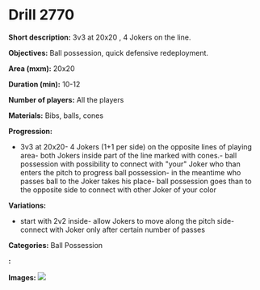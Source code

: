 # Drill 2770

**Short description:**
3v3 at 20x20 , 4 Jokers  on the line.

**Objectives:**
Ball possession, quick defensive redeployment.

**Area (mxm):**
20x20

**Duration (min):**
10-12

**Number of players:**
All the players

**Materials:**
Bibs, balls, cones

**Progression:**
- 3v3 at 20x20- 4 Jokers (1+1 per side)  on the opposite lines of playing area- both Jokers inside part of the line marked with cones.- ball possession with possibility to connect with "your" Joker who than enters the pitch to progress ball possession- in the meantime who passes ball to the Joker takes his place- ball possession goes than to the opposite side to connect with other Joker of your color

**Variations:**
- start with 2v2 inside- allow Jokers to move along the pitch side- connect with Joker only after certain number of passes

**Categories:**
Ball Possession

**:**


**Images:**
![](https://www.coachingfutsal.com/\images\893784f8-c4b1-42dd-b848-0720db343dd4_003.png)

